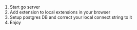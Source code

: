 1. Start go server
2. Add extension to local extensions in your browser
3. Setup postgres DB and correct your local connect string to it
4. Enjoy
